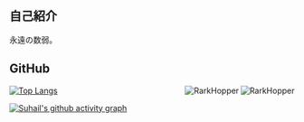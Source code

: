## 自己紹介
永遠の数弱。<br>

## GitHub
<a href="#stat">
  <img src="https://github-readme-stats.vercel.app/api?username=rark7040&show_icons=true&theme=react&count_private=true&include_all_commits=true" alt="RarkHopper" align="right" />
</a>

<a href="#lang-">
  <img src="https://github-readme-stats.vercel.app/api?username=rark7040&show_icons=true&theme=react&count_private=true&include_all_commits=true" alt="RarkHopper" align="right" />
</a>

[![Top Langs](https://github-readme-stats.vercel.app/api/top-langs/?username=rark7040&layout=compact&theme=react)](https://github.com/anuraghazra/github-readme-stats)

[![Suhail's github activity graph](https://activity-graph.herokuapp.com/graph?username=suhailkakar&theme=react-dark)](https://github.com/rark7040)
